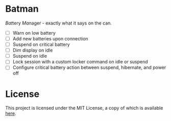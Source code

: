 # Batman

*Bat*tery *Man*ager - exactly what it says on the can.

- [ ] Warn on low battery
- [ ] Add new batteries upon connection
- [ ] Suspend on critical battery
- [ ] Dim display on idle
- [ ] Suspend on idle
- [ ] Lock session with a custom locker command on idle or suspend
- [ ] Configure critical battery action between suspend, hibernate, and power off

# License

This project is licensed under the MIT License, a copy of which is available [here](/LICENSE).
